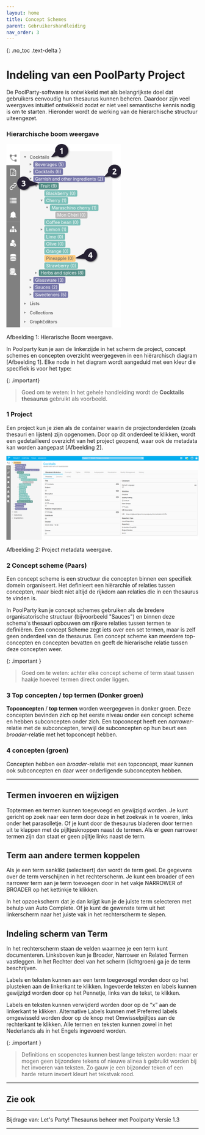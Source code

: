 ```yaml
---
layout: home
title: Concept Schemes
parent: Gebruikershandleiding
nav_order: 3
---
```

{: .no_toc .text-delta }

<script>
{% include js/custom.js %}
</script>

<!-- Overlay (only once) -->
<div id="overlay" 
     style="display: none; 
            position: fixed; 
            top: 0; 
            left: 0; 
            width: 100%; 
            height: 100%; 
            background: rgba(0, 0, 0, 0.8); 
            justify-content: center; 
            align-items: center; 
            z-index: 1000;">
  
  <img id="zoomImage" 
       alt="Zoomed Image" 
       style="max-width: 90%; 
              max-height: 90%; 
              cursor: zoom-out;" 
       onclick="closeZoom()" />
</div>



# Indeling van een PoolParty Project 

De PoolParty-software is ontwikkeld met als belangrijkste doel dat gebruikers eenvoudig hun thesaurus kunnen beheren. Daardoor zijn veel weergaves intuitief ontwikkeld zodat er niet veel semantische kennis nodig is om te starten. Hieronder wordt de werking van de hierarchische structuur uiteengezet.


### Hierarchische boom weergave



<img src="hierarchy01.png" 
     alt="Project Image 1" 
     style="width: 300px; cursor: zoom-in;" 
     onclick="openZoom('hierarchy01.png')" />

Afbeelding 1: Hierarische Boom weergave.

In Poolparty kun je aan de linkerzijde in het scherm de project, concept schemes en concepten overzicht weergegeven in een hiërarchisch diagram [Afbeelding 1].
Elke node in het diagram wordt aangeduid met een kleur die specifiek is voor het type:

{: .important}
> Goed om te weten: In het gehele handleiding wordt de **Cocktails thesaurus** gebruikt als voorbeeld. 

### **1** Project
Een project kun je zien als de container waarin de projectonderdelen (zoals thesauri en lijsten) zijn opgenomen. Door op dit onderdeel te klikken, wordt een gedetailleerd overzicht van het project geopend, waar ook de metadata kan worden aangepast [Afbeelding 2].


<img src="hierarchy02.png" 
     alt="Project Image 1" 
     style="width: 800px; cursor: zoom-in;" 
     onclick="openZoom('hierarchy02.png')" />

Afbeelding 2: Project metadata weergave.

### **2** Concept scheme (Paars)
Een concept scheme is een structuur die concepten binnen een specifiek domein organiseert. Het definieert een hiërarchie of relaties tussen concepten, maar biedt niet altijd de rijkdom aan relaties die in een thesaurus te vinden is.

In PoolParty kun je concept schemes gebruiken als de bredere organisatorische structuur (bijvoorbeeld "Sauces") en binnen deze schema's thesauri opbouwen om rijkere relaties tussen termen te definiëren. Een concept Scheme zegt iets over een set termen, maar is zelf geen onderdeel van de thesaurus.
Een concept scheme kan meerdere top-concepten en concepten bevatten en geeft de hierarische relatie tussen deze concepten weer. 

{: .important }
> Goed om te weten: achter elke concept scheme of term staat tussen haakje hoeveel termen direct onder liggen.

### **3** Top concepten / top termen (Donker groen) 
**Topconcepten** / **top termen** worden weergegeven in donker groen. Deze concepten bevinden zich op het eerste niveau onder een concept scheme en hebben subconcepten onder zich. Een topconcept heeft een *narrower*-relatie met de subconcepten, terwijl de subconcepten op hun beurt een *broader*-relatie met het topconcept hebben.

### **4** concepten (groen)
Concepten hebben een *broader*-relatie met een topconcept, maar kunnen ook subconcepten en daar weer onderligende subconcepten hebben.

---

## Termen invoeren en wijzigen
Toptermen en termen kunnen toegevoegd en gewijzigd worden.
Je kunt gericht op zoek naar een term door deze in het zoekvak in te voeren, links onder het parasolletje. Of je kunt door de thesaurus bladeren door termen uit te klappen met de pijltjesknoppen naast de termen. Als er geen narrower termen zijn dan staat er geen pijltje links naast de term.

## Term aan andere termen koppelen
Als je een term aanklikt (selecteert) dan wordt de term geel. De gegevens over de term verschijnen in het rechterscherm.
Je kunt een broader of een narrower term aan je term toevoegen door in het vakje NARROWER of BROADER op het kettinkje te klikken.

In het opzoekscherm dat je dan krijgt kun je de juiste term selecteren met behulp van Auto
Complete. Of je kunt de gewenste term uit het linkerscherm naar het juiste vak in het rechterscherm te slepen.

## Indeling scherm van Term
In het rechterscherm staan de velden waarmee je een term kunt documenteren. Linksboven kun je Broader, Narrower en Related Termen vastleggen. In het Rechter deel van het scherm (lichtgroen) ga je de term beschrijven.

Labels en teksten kunnen aan een term toegevoegd worden door op het plusteken aan de linkerkant te klikken.
Ingevoerde teksten en labels kunnen gewijzigd worden door op het Pennetje, links van de tekst, te klikken.

Labels en teksten kunnen verwijderd worden door op de “x” aan de linkerkant te klikken. Alternative Labels kunnen met Preferred labels omgewisseld worden door op de knop met
Omwisselpijltjes aan de rechterkant te klikken.
Alle termen en teksten kunnen zowel in het Nederlands als in het Engels ingevoerd worden.

{: .important }
> Definitions en scopenotes kunnen best lange teksten worden: maar er mogen geen
bijzondere tekens of nieuwe alinea ́s gebruikt worden bij het invoeren van teksten. Zo gauw
je een bijzonder teken of een harde return invoert kleurt het tekstvak rood.

---

## Zie ook




---

Bijdrage van: Let's Party! Thesaurus beheer met Poolparty Versie 1.3








---

